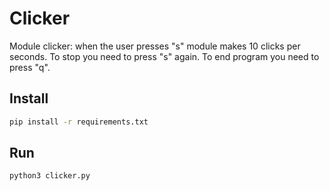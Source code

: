 # Clicker


Module clicker: when the user presses "s" module makes 10 clicks per seconds.
    To stop you need to press "s" again. To end program you need to press "q".

## Install

```bash
pip install -r requirements.txt
```

## Run 

```bash
python3 clicker.py
```
